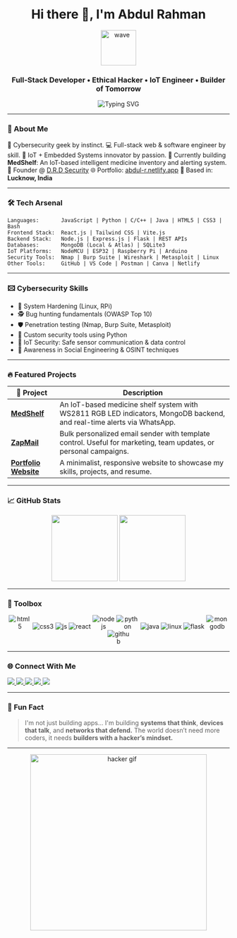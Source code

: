 <h1 align="center">Hi there 👋, I'm Abdul Rahman</h1>
<p align="center">
  <img src="https://user-images.githubusercontent.com/18350557/176309783-0785949b-9127-417c-8b55-ab5a4333674e.gif" width="80" alt="wave">
</p>

<h3 align="center">Full-Stack Developer • Ethical Hacker • IoT Engineer • Builder of Tomorrow</h3>

<p align="center">
  <img src="https://readme-typing-svg.demolab.com?font=Fira+Code&size=18&pause=1000&color=aa8453&center=true&vCenter=true&width=435&lines=Crafting+Code+With+Purpose;Breaching+Limits+%7C+Not+Systems;IoT.+Security.+AI.+React.+Mongo.+Python" alt="Typing SVG" />
</p>

---

### 🧠 About Me

🔡 Cybersecurity geek by instinct.
💻 Full-stack web & software engineer by skill.
🔬 IoT + Embedded Systems innovator by passion.
🚀 Currently building **MedShelf**: An IoT-based intelligent medicine inventory and alerting system.
💼 Founder @ [D.R.D Security](https://www.instagram.com/drd_5ecurity/)
🌐 Portfolio: [abdul-r.netlify.app](http://abdul-r.netlify.app/)
📍 Based in: **Lucknow, India**

---

### 🛠️ Tech Arsenal

```
Languages:       JavaScript | Python | C/C++ | Java | HTML5 | CSS3 | Bash
Frontend Stack:  React.js | Tailwind CSS | Vite.js
Backend Stack:   Node.js | Express.js | Flask | REST APIs
Databases:       MongoDB (Local & Atlas) | SQLite3
IoT Platforms:   NodeMCU | ESP32 | Raspberry Pi | Arduino
Security Tools:  Nmap | Burp Suite | Wireshark | Metasploit | Linux
Other Tools:     GitHub | VS Code | Postman | Canva | Netlify
```

---

### 🖾 Cybersecurity Skills

* 🔐 System Hardening (Linux, RPi)
* 🕵️ Bug hunting fundamentals (OWASP Top 10)
* 🛡️ Penetration testing (Nmap, Burp Suite, Metasploit)
* 🧠 Custom security tools using Python
* 🚀 IoT Security: Safe sensor communication & data control
* 💬 Awareness in Social Engineering & OSINT techniques

---

### 🔥 Featured Projects

| 🔗 Project                                                                                                | Description                                                                                                            |
| --------------------------------------------------------------------------------------------------------- | ---------------------------------------------------------------------------------------------------------------------- |
| [**MedShelf**](https://github.com/abdul-rahman-1/Smart-Hydroponic-Farming-Plant-Disease-Detection-System) | An IoT-based medicine shelf system with WS2811 RGB LED indicators, MongoDB backend, and real-time alerts via WhatsApp. |
| [**ZapMail**](https://github.com/abdul-rahman-1/ZapMail)                                                  | Bulk personalized email sender with template control. Useful for marketing, team updates, or personal campaigns.       |
| [**Portfolio Website**](http://abdul-r.netlify.app/)                                                      | A minimalist, responsive website to showcase my skills, projects, and resume.                                          |

---

### 📈 GitHub Stats

<div align="center">
  <img src="https://github-readme-stats.vercel.app/api?username=abdul-rahman-1&show_icons=true&theme=dracula&count_private=true&hide_border=false" height="150"/>
  <img src="https://github-readme-stats.vercel.app/api/top-langs?username=abdul-rahman-1&layout=compact&langs_count=10&theme=dracula&hide_border=false" height="150"/>
</div>

---

### 🧰 Toolbox

<div align="center">
  <img src="https://cdn.jsdelivr.net/gh/devicons/devicon/icons/html5/html5-original.svg" style="max-width: 10%;height: auto;" alt="html5"/>
  <img src="https://cdn.jsdelivr.net/gh/devicons/devicon/icons/css3/css3-original.svg" style="max-width: 10%;height: auto;" alt="css3"/>
  <img src="https://cdn.jsdelivr.net/gh/devicons/devicon/icons/javascript/javascript-original.svg" style="max-width: 10%;height: auto;" alt="js"/>
  <img src="https://cdn.jsdelivr.net/gh/devicons/devicon/icons/react/react-original.svg" style="max-width: 10%;height: auto;" alt="react"/>
  <img src="https://cdn.jsdelivr.net/gh/devicons/devicon/icons/nodejs/nodejs-original.svg" style="max-width: 10%;height: auto;" alt="nodejs"/>
  <img src="https://cdn.jsdelivr.net/gh/devicons/devicon/icons/python/python-original.svg" style="max-width: 10%;height: auto;" alt="python"/>
  <img src="https://cdn.jsdelivr.net/gh/devicons/devicon/icons/java/java-original.svg" style="max-width: 10%;height: auto;" alt="java"/>
  <img src="https://cdn.jsdelivr.net/gh/devicons/devicon/icons/linux/linux-original.svg" style="max-width: 10%;height: auto;" alt="linux"/>
  <img src="https://cdn.jsdelivr.net/gh/devicons/devicon/icons/flask/flask-original.svg" style="max-width: 10%;height: auto;" alt="flask"/>
  <img src="https://cdn.jsdelivr.net/gh/devicons/devicon/icons/mongodb/mongodb-original.svg" style="max-width: 10%;height: auto;" alt="mongodb"/>
  <img src="https://cdn.jsdelivr.net/gh/devicons/devicon/icons/github/github-original.svg" style="max-width: 10%;height: auto;" alt="github"/>
</div>

---

### 🌐 Connect With Me

<p align="left">
  <a href="https://www.instagram.com/ucancallme_rk/" target="_blank">
    <img src="https://img.shields.io/badge/Instagram-E4405F?style=for-the-badge&logo=instagram&logoColor=white" />
  </a>
  <a href="https://discordapp.com/users/1085043444491227237" target="_blank">
    <img src="https://img.shields.io/badge/Discord-5865F2?style=for-the-badge&logo=discord&logoColor=white" />
  </a>
  <a href="mailto:abdalrahmankhankhan@gmail.com" target="_blank">
    <img src="https://img.shields.io/badge/Gmail-D14836?style=for-the-badge&logo=gmail&logoColor=white" />
  </a>
  <a href="https://www.linkedin.com/in/abdul-rahman-b7ab5929" target="_blank">
    <img src="https://img.shields.io/badge/LinkedIn-0A66C2?style=for-the-badge&logo=linkedin&logoColor=white" />
  </a>
  <a href="https://www.facebook.com/profile.php?id=100037050764704" target="_blank">
    <img src="https://img.shields.io/badge/Facebook-1877F2?style=for-the-badge&logo=facebook&logoColor=white" />
  </a>
</p>

---

### 🧠 Fun Fact

> I'm not just building apps... I'm building **systems that think**, **devices that talk**, and **networks that defend.**
> The world doesn’t need more coders, it needs **builders with a hacker’s mindset.**

---

<div align="center">
  <img src="https://media.tenor.com/-zRhQFj6oJAAAAAC/hacker-mainframe.gif" width="400" alt="hacker gif"/>
</div>
